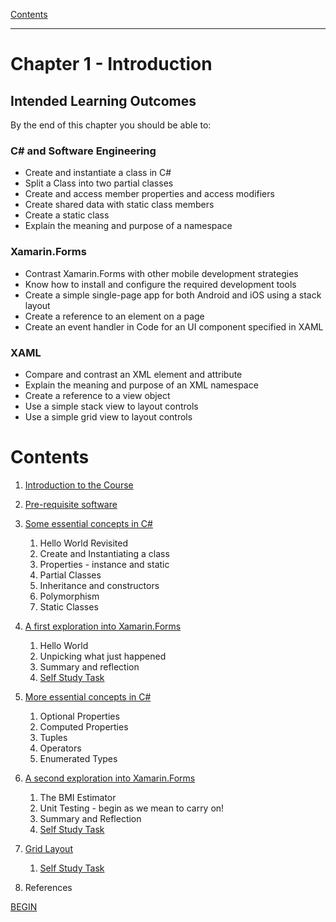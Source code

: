 [Contents](/docs/README.md)

----

# Chapter 1 - Introduction

## Intended Learning Outcomes
By the end of this chapter you should be able to:

### C# and Software Engineering
- Create and instantiate a class in C#
- Split a Class into two partial classes
- Create and access member properties and access modifiers
- Create shared data with static class members
- Create a static class
- Explain the meaning and purpose of a namespace

### Xamarin.Forms

- Contrast Xamarin.Forms with other mobile development strategies
- Know how to install and configure the required development tools
- Create a simple single-page app for both Android and iOS using a stack layout
- Create a reference to an element on a page
- Create an event handler in Code for an UI component specified in XAML

### XAML
- Compare and contrast an XML element and attribute
- Explain the meaning and purpose of an XML namespace
- Create a reference to a view object
- Use a simple stack view to layout controls
- Use a simple grid view to layout controls

# Contents

1. [Introduction to the Course](Introduction_to_the_Course.md)
1. [Pre-requisite software](Pre-requisite-software.md)
1. [Some essential concepts in C#](essential-csharp-1.md)
   1. Hello World Revisited
   1. Create and Instantiating a class
   1. Properties - instance and static
   1. Partial Classes
   1. Inheritance and constructors
   1. Polymorphism
   1. Static Classes
1. [A first exploration into Xamarin.Forms](first-exploration.md)
   1. Hello World
   1. Unpicking what just happened
   1. Summary and reflection
   1. [Self Study Task](first-exploration.md#Self-Study-Task)
1. [More essential concepts in C#](essential-csharp-2.md)
   1. Optional Properties
   1. Computed Properties
   1. Tuples
   1. Operators
   1. Enumerated Types
1. [A second exploration into Xamarin.Forms](second-exploration.md)
   1. The BMI Estimator
   1. Unit Testing - begin as we mean to carry on!
   1. Summary and Reflection  
   1. [Self Study Task](second-exploration.md#Self-Study-Task)

1. [Grid Layout](grid-layout.md)
    1. [Self Study Task](grid-layout.md#Self-Study-Task)
1. References

[BEGIN](Introduction_to_the_Course.md)

 
 

